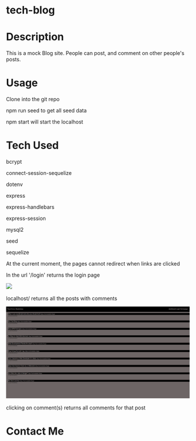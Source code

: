 # tech-blog

# Description
This is a mock Blog site. People can post, and comment on other people's posts.

# Usage
Clone into the git repo

npm run seed to get all seed data

npm start will start the localhost


# Tech Used

bcrypt



connect-session-sequelize



dotenv




express




express-handlebars




express-session




mysql2




seed




sequelize

At the current moment, the pages cannot redirect when links are clicked

In the url '/login' returns the login page

<img src="/images/login(1).png">

localhost/ returns all the posts with comments

<img src="/images/posts.png">

clicking on comment(s) returns all comments for that post

# Contact Me